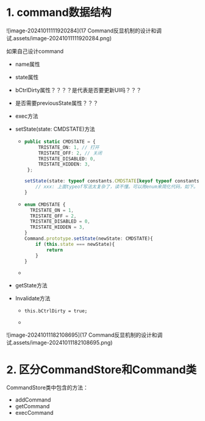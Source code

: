 # 1. command数据结构

![image-20241011111920284](17 Command反显机制的设计和调试.assets/image-20241011111920284.png)

如果自己设计command

- name属性
- state属性
- bCtrlDirty属性？？？？是代表是否要更新UI吗？？？
- 是否需要previousState属性？？？



- exec方法

- setState(state: CMDSTATE)方法

  - ```typescript
    public static CMDSTATE = {
         TRISTATE_ON: 1, // 打开
         TRISTATE_OFF: 2, // 关闭
         TRISTATE_DISABLED: 0,
         TRISTATE_HIDDEN: 3,
     };
    
    setState(state: typeof constants.CMDSTATE[keyof typeof constants.CMDSTATE]){
        // xxx: 上面typeof写法太复杂了，读不懂。可以用enum来简化代码，如下。
    }
    ```

  - ```typescript
    enum CMDSTATE {
      TRISTATE_ON = 1,
      TRISTATE_OFF = 2,
      TRISTATE_DISABLED = 0,
      TRISTATE_HIDDEN = 3,
    }
    Command.prototype.setState(newState: CMDSTATE){
        if (this.state === newState){
            return
        }
    }
    ```

  - 

- getState方法

- Invalidate方法

  - ```
    this.bCtrlDirty = true;
    ```

  - 

![image-20241011182108695](17 Command反显机制的设计和调试.assets/image-20241011182108695.png)



# 2. 区分CommandStore和Command类

CommandStore类中包含的方法：

- addCommand
- getCommand
- execCommand
